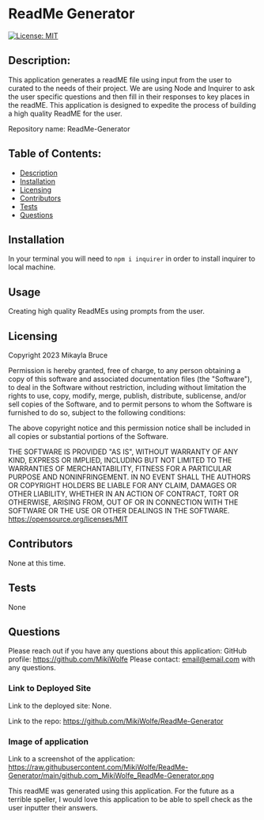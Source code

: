 # ReadMe Generator

[![License: MIT](https://img.shields.io/badge/License-MIT-yellow.svg)](https://opensource.org/licenses/MIT)
## Description: 
This application generates a readME file using input from the user to curated to the needs of their project. We are using Node and Inquirer to ask the user specific questions and then fill in their responses to key places in the readME. This application is designed to expedite the process of building a high quality ReadME for the user. 

Repository name: ReadMe-Generator

## Table of Contents:
* [Description](#description)
* [Installation](#installation)
* [Licensing](#licensing)
* [Contributors](#contributors)
* [Tests](#tests)
* [Questions](#questions)

## Installation 
In your terminal you will need to ```npm i inquirer``` in order to install inquirer to local machine.
## Usage
Creating high quality ReadMEs using prompts from the user.
## Licensing
Copyright 2023 Mikayla Bruce

Permission is hereby granted, free of charge, 
to any person obtaining a copy of this software and associated documentation files (the "Software"), to deal in 
the Software without restriction, including without limitation the rights to use, copy, modify, merge, publish, 
distribute, sublicense, and/or sell 
copies of the Software, and to permit persons to whom the Software is furnished to do so, 
subject to the following conditions:

The above copyright notice and this permission notice shall be included in all copies or substantial 
portions of the Software.

THE SOFTWARE IS PROVIDED "AS IS", WITHOUT WARRANTY OF ANY KIND, EXPRESS OR IMPLIED, INCLUDING BUT NOT LIMITED TO 
THE WARRANTIES OF MERCHANTABILITY, FITNESS FOR A PARTICULAR PURPOSE AND NONINFRINGEMENT. IN NO EVENT SHALL THE 
AUTHORS OR COPYRIGHT HOLDERS BE LIABLE FOR ANY CLAIM, DAMAGES OR OTHER LIABILITY, WHETHER IN AN ACTION OF CONTRACT, 
TORT OR OTHERWISE, ARISING FROM, OUT OF OR IN CONNECTION WITH THE SOFTWARE OR THE USE OR OTHER DEALINGS IN THE 
SOFTWARE.
https://opensource.org/licenses/MIT
## Contributors
None at this time.
## Tests
None
## Questions
Please reach out if you have any questions about this application:
GitHub profile: https://github.com/MikiWolfe
Please contact: email@email.com with any questions. 

### Link to Deployed Site
Link to the deployed site: None.

Link to the repo: https://github.com/MikiWolfe/ReadMe-Generator

### Image of application
Link to a screenshot of the application: https://raw.githubusercontent.com/MikiWolfe/ReadMe-Generator/main/github.com_MikiWolfe_ReadMe-Generator.png

This readME was generated using this application. For the future as a terrible speller, I would love this application to be able to spell check as the user inputter their answers. 
